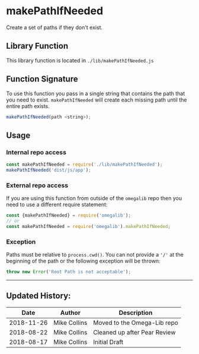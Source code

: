 # makePathIfNeeded

Create a set of paths if they don't exist.

## Library Function

This library function is located in `./lib/makePathIfNeeded.js`

## Function Signature

To use this function you pass in a single string that contains the path that you need to exist. `makePathIfNeeded` will create each missing path until the entire path exists.

```js
makePathIfNeeded(path <string>);
```

## Usage

### Internal repo access

```js
const makePathIfNeeded = require('./lib/makePathIfNeeded');
makePathIfNeeded('dist/js/app');

```

### External repo access

If you are using this function from outside of the `omegalib` repo then you need to use a different require statement:

```js
const {makePathIfNeeded} = require('omegalib');
// or
const makePathIfNeeded = require('omegalib').makePathIfNeeded;
```

### Exception

Paths must be relative to `process.cwd()`. You can not provide a `'/'` at the beginning of the path or the following exception will be thrown:

```js
throw new Error('Root Path is not acceptable');
```

---

## Updated History:

| Date | Author | Description |
| --- | --- | --- |
| 2018-11-26 | Mike Collins | Moved to the Omega-Lib repo |
| 2018-08-22 | Mike Collins | Cleaned up after Pear Review |
| 2018-08-17 | Mike Collins | Initial Draft |
